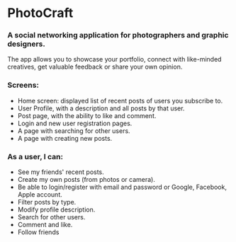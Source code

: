 # PhotoCraft

### A social networking application for photographers and graphic designers.
 
The app allows you to showcase your portfolio, connect with like-minded creatives, get valuable feedback or share your own opinion.
 
### Screens:
- Home screen: displayed list of recent posts of users you subscribe to.
- User Profile, with a description and all posts by that user.
- Post page, with the ability to like and comment.
- Login and new user registration pages.
- A page with searching for other users.
- A page with creating new posts.

### As a user, I can:
- See my friends' recent posts.
- Create my own posts (from photos or camera).
- Be able to login/register with email and password or Google, Facebook, Apple account.
- Filter posts by type.
- Modify profile description.
- Search for other users.
- Comment and like.
- Follow friends
